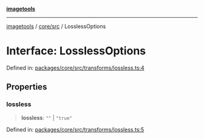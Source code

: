 [**imagetools**](../../../README.md)

***

[imagetools](../../../modules.md) / [core/src](../README.md) / LosslessOptions

# Interface: LosslessOptions

Defined in: [packages/core/src/transforms/lossless.ts:4](https://github.com/JonasKruckenberg/imagetools/blob/87fff79acddac50a50f7aee7c6a68a0623fbc68f/packages/core/src/transforms/lossless.ts#L4)

## Properties

### lossless

> **lossless**: `""` \| `"true"`

Defined in: [packages/core/src/transforms/lossless.ts:5](https://github.com/JonasKruckenberg/imagetools/blob/87fff79acddac50a50f7aee7c6a68a0623fbc68f/packages/core/src/transforms/lossless.ts#L5)

